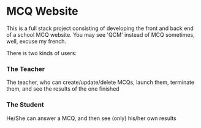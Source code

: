 # MCQ Website

This is a full stack project consisting of developing the front and back end of a school MCQ website.
You may see 'QCM' instead of MCQ sometimes, well, excuse my french.


There is two kinds of users:

### The Teacher
The teacher, who can create/update/delete MCQs, launch them, terminate them, and see the results of the one finished

### The Student
He/She can answer a MCQ, and then see (only) his/her own results

